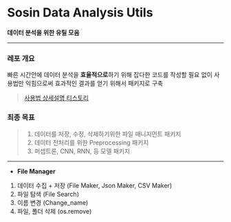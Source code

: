 # Sosin Data Analysis Utils

**데이터 분석을 위한 유틸 모음**

------

### 레포 개요

빠른 시간안에 데이터 분석을 **효율적으로**하기 위해 잡다한 코드를 작성할 필요 없이
사용법만 익힘으로써 효과적인 결과를 얻기 위해서 패키지로 구축

> [사용법 상세설명 티스토리](https://wolfy.tistory.com/category/%EB%8D%B0%EC%9D%B4%ED%84%B0%20%EB%B6%84%EC%84%9D/PYTHON)

### 최종 목표

> 1. 데이터를 저장, 수정, 삭제하기위한 파일 매니지먼트 패키지
> 2. 데이터 전처리를 위한 Preprocessing 패키지
> 3. 퍼셉트론, CNN, RNN, 등 모델 패키지

------

- **File Manager**

1. 데이터 수집 + 저장 (File Maker, Json Maker, CSV Maker)
2. 파일 탐색 (File Search)
3. 이름 변경 (Change_name)
4. 파일, 폴더 삭제 (os.remove)

